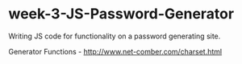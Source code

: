 # week-3-JS-Password-Generator
Writing JS code for functionality on a password generating site. 

Generator Functions - http://www.net-comber.com/charset.html


